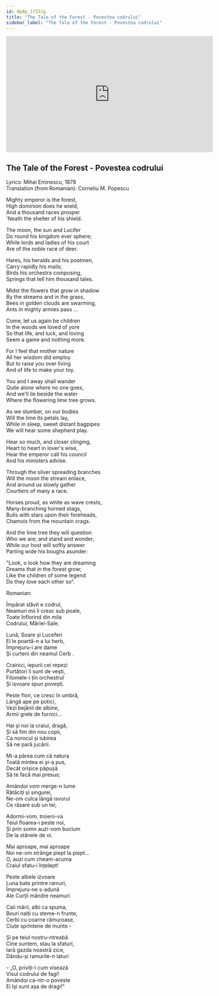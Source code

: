 ```yaml
---
id: 0p0p_1fZ3Jg
title: "The Tale of the Forest - Povestea codrului"
sidebar_label: "The Tale of the Forest - Povestea codrului"
---
```


<div class="video-float-container">
  <iframe
    width="560"
    height="315"
    src="https://www.youtube.com/embed/0p0p_1fZ3Jg"
    title="YouTube video player"
    frameborder="0"
    allow="accelerometer; autoplay; clipboard-write; encrypted-media; gyroscope; picture-in-picture; web-share"
    referrerpolicy="strict-origin-when-cross-origin"
    allowfullscreen
  ></iframe>
</div>

## The Tale of the Forest - Povestea codrului

Lyrics: Mihai Eminescu, 1878  
Translation (from Romanian): Corneliu M. Popescu

Mighty emperor is the forest,   
High dominion does he wield,   
And a thousand races prosper   
'Neath the shelter of his shield. 

The moon, the sun and Lucifer   
Do round his kingdom ever sphere;    
While lords and ladies of his court   
Are of the noble race of deer. 

Hares, his heralds and his postmen,   
Carry rapidly his mails;   
Birds his orchestra composing,   
Springs that tell him thousand tales. 

Midst the flowers that grow in shadow   
By the streams and in the grass,   
Bees in golden clouds are swarming,   
Ants in mighty armies pass ... 

Come, let us again be children   
In the woods we loved of yore   
So that life, and luck, and loving   
Seem a game and nothing more. 

For I feel that mother nature   
All her wisdom did employ   
But to raise you over living   
And of life to make your toy. 

You and I away shall wander   
Quite alone where no one goes,   
And we'll lie beside the water   
Where the flowering lime tree grows. 

As we slumber, on our bodies   
Will the lime its petals lay,   
While in sleep, sweet distant bagpipes   
We will hear some shepherd play. 

Hear so much, and closer clinging,   
Heart to heart in lover's wise,   
Hear the emperor call his council   
And his ministers advise. 

Through the silver spreading branches   
Will the moon the stream enlace,   
And around us slowly gather   
Courtiers of many a race. 

Horses proud, as white as wave crests,   
Many-branching horned stags,   
Bulls with stars upon their foreheads,   
Chamois from the mountain crags. 

And the lime tree they will question   
Who we are; and stand and wonder,   
While our host will softly answer   
Parting wide his boughs asunder: 

"Look, o look how they are dreaming   
Dreams that in the forest grow;   
Like the children of some legend   
Do they love each other so".

Romanian:

Împărat slăvit e codrul,  
Neamuri mii îi cresc sub poale,  
Toate înflorind din mila  
Codrului, Măriei-Sale.

Lună, Soare și Luceferi  
El le poartă-n a lui herb,  
Împrejuru-i are dame  
Și curteni din neamul Cerb .

Crainici, iepurii cei repezi  
Purtători îi sunt de vești,  
Filomele-i țin orchestrul  
Și isvoare spun povești.

Peste flori, ce cresc în umbră,  
Lângă ape pe potici,  
Vezi bejănii de albine,  
Armii grele de furnici...

Hai și noi la craiul, dragă,  
Și să fim din nou copii,  
Ca norocul și iubirea  
Să ne pară jucării.

Mi-a părea cum că natura  
Toată mintea ei și-a pus,  
Decât orișice păpușă  
Să te facă mai presus;

Amândoi vom merge-n lume  
Rătăciți și singurei,  
Ne-om culca lângă isvorul  
Ce răsare sub un tei;

Adormi-vom, troieni-va  
Teiul floarea-i peste noi,  
Și prin somn auzi-vom bucium  
De la stânele de oi.

Mai aproape, mai aproape  
Noi ne-om strânge piept la piept...  
O, auzi cum cheam-acuma  
Craiul sfatu-i înțelept!

Peste albele izvoare  
Luna bate printre ramuri,  
Împrejuru-ne s-adună  
Ale Curții mândre neamuri

Caii mării, albi ca spuma,  
Bouri nalți cu steme-n frunte,  
Cerbi cu coarne rămuroase,  
Ciute sprintene de munte -

Și pe teiul nostru-ntreabă  
Cine suntem, stau la sfaturi,  
Iară gazda noastră zice,  
Dându-și ramurile-n laturi

– „O, priviți-i cum visează  
Visul codrului de fagi!  
Amândoi ca-ntr-o poveste  
Ei își sunt așa de dragi!"
